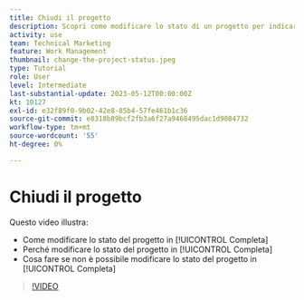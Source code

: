 ```yaml
---
title: Chiudi il progetto
description: Scopri come modificare lo stato di un progetto per indicare che il lavoro è completo.
activity: use
team: Technical Marketing
feature: Work Management
thumbnail: change-the-project-status.jpeg
type: Tutorial
role: User
level: Intermediate
last-substantial-update: 2023-05-12T00:00:00Z
kt: 10127
exl-id: e32f89f0-9b02-42e8-85b4-57fe461b1c36
source-git-commit: e8318b89bcf2fb3a6f27a9468495dac1d9084732
workflow-type: tm+mt
source-wordcount: '55'
ht-degree: 0%

---
```


# Chiudi il progetto

Questo video illustra:

* Come modificare lo stato del progetto in [!UICONTROL Completa]
* Perché modificare lo stato del progetto in [!UICONTROL Completa]
* Cosa fare se non è possibile modificare lo stato del progetto in [!UICONTROL Completa]

>[!VIDEO](https://video.tv.adobe.com/v/3419336/?quality=12&learn=on)
